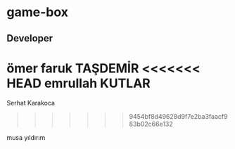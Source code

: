 # game-box

## Developer

ömer faruk TAŞDEMİR
<<<<<<< HEAD
emrullah KUTLAR
=======
Serhat Karakoca
>>>>>>> 9454bf8d49628d9f7e2ba3faacf983b02c66e132

musa yıldırım 

